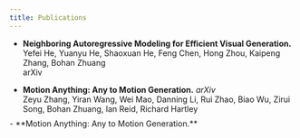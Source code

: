 ```yaml
---
title: Publications
---
```

- **Neighboring Autoregressive Modeling for Efficient Visual Generation.** <br style="line-height: 0.5;">
Yefei He, Yuanyu He, Shaoxuan He, Feng Chen, Hong Zhou, Kaipeng Zhang, Bohan Zhuang <br style="line-height: 0.5;">
arXiv <br style="line-height: 0.5;">

- **Motion Anything: Any to Motion Generation.** *arXiv*  
Zeyu Zhang, Yiran Wang, Wei Mao, Danning Li, Rui Zhao, Biao Wu, Zirui Song, Bohan Zhuang, Ian Reid, Richard Hartley

<div style="line-height: 0.5;">
- **Motion Anything: Any to Motion Generation.**
</div>